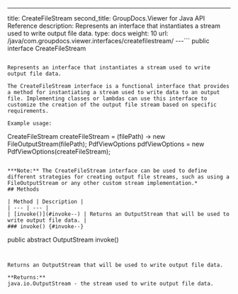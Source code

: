 ---
title: CreateFileStream
second_title: GroupDocs.Viewer for Java API Reference
description: Represents an interface that instantiates a stream used to write output file data.
type: docs
weight: 10
url: /java/com.groupdocs.viewer.interfaces/createfilestream/
---```
public interface CreateFileStream
```

Represents an interface that instantiates a stream used to write output file data.

The CreateFileStream interface is a functional interface that provides a method for instantiating a stream used to write data to an output file. Implementing classes or lambdas can use this interface to customize the creation of the output file stream based on specific requirements.

Example usage:

```

 CreateFileStream createFileStream = (filePath) -> new FileOutputStream(filePath);
 PdfViewOptions pdfViewOptions = new PdfViewOptions(createFileStream);
 
```

***Note:** The CreateFileStream interface can be used to define different strategies for creating output file streams, such as using a FileOutputStream or any other custom stream implementation.*
## Methods

| Method | Description |
| --- | --- |
| [invoke()](#invoke--) | Returns an OutputStream that will be used to write output file data. |
### invoke() {#invoke--}
```
public abstract OutputStream invoke()
```


Returns an OutputStream that will be used to write output file data.

**Returns:**
java.io.OutputStream - the stream used to write output file data.
